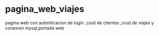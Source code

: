 # pagina_web_viajes
pagina web con autenticacion de login ,crud de clientes ,crud de viajes y conexion mysql,portada web
